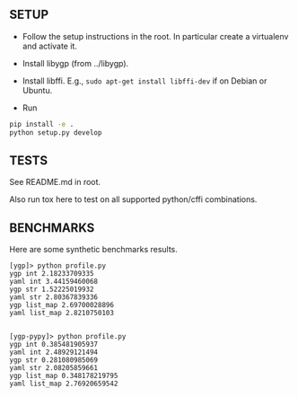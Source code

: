 
SETUP
-----

* Follow the setup instructions in the root.  In particular create a
  virtualenv and activate it.

* Install libygp (from ../libygp).

* Install libffi.  E.g., `sudo apt-get install libffi-dev` if on
  Debian or Ubuntu.

* Run

```sh
pip install -e .
python setup.py develop
```

TESTS
-----

See README.md in root.

Also run tox here to test on all supported python/cffi combinations.


BENCHMARKS
----------
Here are some synthetic benchmarks results.

    [ygp]> python profile.py
    ygp int 2.18233709335
    yaml int 3.44159460068
    ygp str 1.52225019932
    yaml str 2.80367839336
    ygp list_map 2.69700028896
    yaml list_map 2.8210750103


    [ygp-pypy]> python profile.py
    ygp int 0.385481905937
    yaml int 2.48929121494
    ygp str 0.281080985069
    yaml str 2.08205859661
    ygp list_map 0.348178219795
    yaml list_map 2.76920659542

